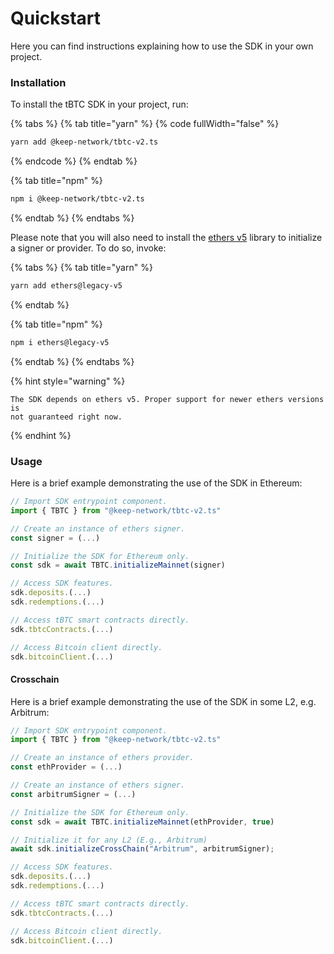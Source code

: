 # Quickstart

Here you can find instructions explaining how to use the SDK in your own project.

### Installation

To install the tBTC SDK in your project, run:

{% tabs %}
{% tab title="yarn" %}
{% code fullWidth="false" %}
```bash
yarn add @keep-network/tbtc-v2.ts
```
{% endcode %}
{% endtab %}

{% tab title="npm" %}
```bash
npm i @keep-network/tbtc-v2.ts
```
{% endtab %}
{% endtabs %}

Please note that you will also need to install the [ethers v5](https://docs.ethers.org/v5) library to initialize a signer or provider. To do so, invoke:

{% tabs %}
{% tab title="yarn" %}
```bash
yarn add ethers@legacy-v5
```
{% endtab %}

{% tab title="npm" %}
```bash
npm i ethers@legacy-v5
```
{% endtab %}
{% endtabs %}

{% hint style="warning" %}
```
The SDK depends on ethers v5. Proper support for newer ethers versions is 
not guaranteed right now.
```
{% endhint %}

### Usage

Here is a brief example demonstrating the use of the SDK in Ethereum:

```typescript
// Import SDK entrypoint component.
import { TBTC } from "@keep-network/tbtc-v2.ts"

// Create an instance of ethers signer.
const signer = (...)

// Initialize the SDK for Ethereum only.
const sdk = await TBTC.initializeMainnet(signer)

// Access SDK features.
sdk.deposits.(...)
sdk.redemptions.(...)

// Access tBTC smart contracts directly.
sdk.tbtcContracts.(...)

// Access Bitcoin client directly.
sdk.bitcoinClient.(...)
```

#### Crosschain

Here is a brief example demonstrating the use of the SDK in some L2, e.g. Arbitrum:

```typescript
// Import SDK entrypoint component.
import { TBTC } from "@keep-network/tbtc-v2.ts"

// Create an instance of ethers provider.
const ethProvider = (...)

// Create an instance of ethers signer.
const arbitrumSigner = (...)

// Initialize the SDK for Ethereum only.
const sdk = await TBTC.initializeMainnet(ethProvider, true)

// Initialize it for any L2 (E.g., Arbitrum)
await sdk.initializeCrossChain("Arbitrum", arbitrumSigner);

// Access SDK features.
sdk.deposits.(...)
sdk.redemptions.(...)

// Access tBTC smart contracts directly.
sdk.tbtcContracts.(...)

// Access Bitcoin client directly.
sdk.bitcoinClient.(...)
```
